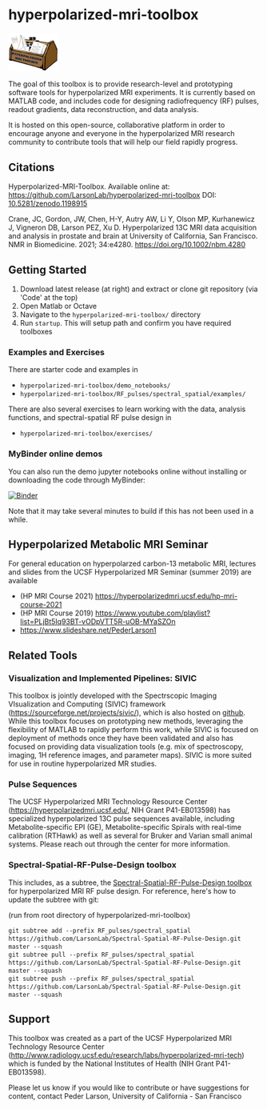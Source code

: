 # hyperpolarized-mri-toolbox

<img src="hyperpolarized-mri-toolbox_logo.png" width="20%" height="20%">

The goal of this toolbox is to provide research-level and prototyping software tools for hyperpolarized MRI experiments. It is currently based on MATLAB code, and includes code for designing radiofrequency (RF) pulses, readout gradients, data reconstruction, and data analysis.

It is hosted on this open-source, collaborative platform in order to encourage anyone and everyone in the hyperpolarized MRI research community to contribute tools that will help our field rapidly progress.

## Citations

Hyperpolarized-MRI-Toolbox.  Available online at: https://github.com/LarsonLab/hyperpolarized-mri-toolbox  DOI: [10.5281/zenodo.1198915](https://dx.doi.org/10.5281/zenodo.1198915)

Crane, JC, Gordon, JW, Chen, H-Y, Autry AW, Li Y, Olson MP, Kurhanewicz J, Vigneron DB, Larson PEZ, Xu D. Hyperpolarized 13C MRI data acquisition and analysis in prostate and brain at University of California, San Francisco. NMR in Biomedicine. 2021; 34:e4280. https://doi.org/10.1002/nbm.4280

## Getting Started

1. Download latest release (at right) and extract or clone git repository (via 'Code' at the top)
1. Open Matlab or Octave
1. Navigate to the `hyperpolarized-mri-toolbox/` directory 
1. Run `startup`.  This will setup path and confirm you have required toolboxes

### Examples and Exercises

There are starter code and examples in
* `hyperpolarized-mri-toolbox/demo_notebooks/` 
* `hyperpolarized-mri-toolbox/RF_pulses/spectral_spatial/examples/`

There are also several exercises to learn working with the data, analysis functions, and spectral-spatial RF pulse design in
* `hyperpolarized-mri-toolbox/exercises/` 

### MyBinder online demos

You can also run the demo jupyter notebooks online without installing or downloading the code through MyBinder:

[![Binder](https://mybinder.org/badge_logo.svg)](https://mybinder.org/v2/gh/LarsonLab/hyperpolarized-mri-toolbox/master?filepath=demo_notebooks)

Note that it may take several minutes to build if this has not been used in a while.

## Hyperpolarized Metabolic MRI Seminar

For general education on hyperpolarzed carbon-13 metabolic MRI, lectures and slides from the UCSF Hyperpolarized MR Seminar (summer 2019) are available
*  (HP MRI Course 2021) https://hyperpolarizedmri.ucsf.edu/hp-mri-course-2021
*  (HP MRI Course 2019) https://www.youtube.com/playlist?list=PLjBt5Iq93BT-vODpVTT5R-uOB-MYaSZOn
*  https://www.slideshare.net/PederLarson1

## Related Tools

### Visualization and Implemented Pipelines: SIVIC

This toolbox is jointly developed with the Spectrscopic Imaging VIsualization and Computing (SIVIC) framework (https://sourceforge.net/projects/sivic/), which is also hosted on [github](https://github.com/SIVICLab/sivic).
While this toolbox focuses on prototyping new methods, leveraging the flexibility of MATLAB to rapidly perform this work, while SIVIC is focused on deployment of methods once they have been validated and also has focused on providing data visualization tools (e.g. mix of spectroscopy, imaging, 1H reference images, and parameter maps).  SIVIC is more suited for use in routine hyperpolarized MR studies.

### Pulse Sequences

The UCSF Hyperpolarized MRI Technology Resource Center (https://hyperpolarizedmri.ucsf.edu/, NIH Grant P41-EB013598) has specialized hyperpolarized 13C pulse sequences available, including Metabolite-specific EPI (GE), Metabolite-specific Spirals with real-time calibration (RTHawk) as well as several for Bruker and Varian small animal systems.  Please reach out through the center for more information.


### Spectral-Spatial-RF-Pulse-Design toolbox

This includes, as a subtree, the
[Spectral-Spatial-RF-Pulse-Design toolbox](https://github.com/LarsonLab/Spectral-Spatial-RF-Pulse-Design) for hyperpolarized MRI RF pulse design.  For reference, here's how to update the subtree with git:

(run from root directory of hyperpolarized-mri-toolbox)

    git subtree add --prefix RF_pulses/spectral_spatial https://github.com/LarsonLab/Spectral-Spatial-RF-Pulse-Design.git master --squash
    git subtree pull --prefix RF_pulses/spectral_spatial https://github.com/LarsonLab/Spectral-Spatial-RF-Pulse-Design.git master --squash
    git subtree push --prefix RF_pulses/spectral_spatial https://github.com/LarsonLab/Spectral-Spatial-RF-Pulse-Design.git master --squash

## Support

This toolbox was created as a part of the UCSF Hyperpolarized MRI Technology Resource Center (http://www.radiology.ucsf.edu/research/labs/hyperpolarized-mri-tech) which is funded by the National Institutes of Health (NIH Grant P41-EB013598).

Please let us know if you would like to contribute or have suggestions for content, contact Peder Larson, University of California - San Francisco


